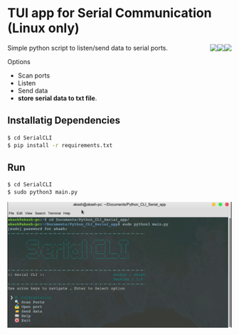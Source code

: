 # TUI app for Serial Communication (Linux only)


<a href="https://github.com/Akash97p/Python_CLI_Serial_app">
<img align="right" src="https://img.shields.io/badge/Version-1.0-informational?style=flat&color=green" >
</a>

<a href="https://github.com/Akash97p/Python_CLI_Serial_app">
<img align="right" src="https://img.shields.io/badge/Python-3.7-informational?style=flat&logo=python&logoColor=white&color=yellow">
</a>

<a href="https://github.com/Akash97p/Python_CLI_Serial_app">
<img align="right" src="https://img.shields.io/badge/Platform-linux-informational?style=flat&logo=linux&logoColor=white&color=yellow">
</a>

Simple python script to listen/send data to serial ports.

Options
* Scan ports  
* Listen
* Send data
* **store serial data to txt file**.

## Installatig Dependencies

```sh
$ cd SerialCLI
$ pip install -r requirements.txt
```

## Run

```sh
$ cd SerialCLI
$ sudo python3 main.py
```

<a href="https://github.com/Akash97p/Python_CLI_Serial_app">
<img src="/images/app.png">
</a>
